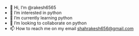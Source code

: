- 👋 Hi, I’m @rakesh6565
- 👀 I’m interested in python 
- 🌱 I’m currently learning python 
- 💞️ I’m looking to collaborate on python 
- 📫 How to reach me on my email
shahrakesh656@gmail.com

<!---
rakesh6565/rakesh6565 is a ✨ special ✨ repository because its `README.md` (this file) appears on your GitHub profile.
You can click the Preview link to take a look at your changes.
--->
